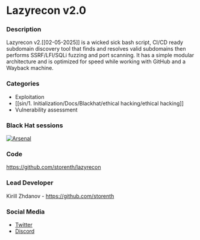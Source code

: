 # Lazyrecon v2.0

### Description
Lazyrecon v2.[[02-05-2025]] is a wicked sick bash script, CI/CD ready subdomain discovery tool that finds and resolves valid subdomains then performs SSRF/LFI/SQLi fuzzing and port scanning. It has a simple modular architecture and is optimized for speed while working with GitHub and a Wayback machine.

### Categories
* Exploitation
* [[sin/1. Initialization/Docs/Blackhat/ethical hacking/ethical hacking]]
* Vulnerability assessment

### Black Hat sessions

[![Arsenal](https://raw.githubusercontent.com/storenth/badges/master/arsenal/usa/2021.svg)](https://www.blackhat.com/us-21/arsenal/schedule/#lazyrecon-v-24051)


### Code
https://github.com/storenth/lazyrecon

### Lead Developer
Kirill Zhdanov - https://github.com/storenth

### Social Media
* [Twitter](https://twitter.com/storenth)
* [Discord](https://discord.gg/fR2QVrWBTq)
